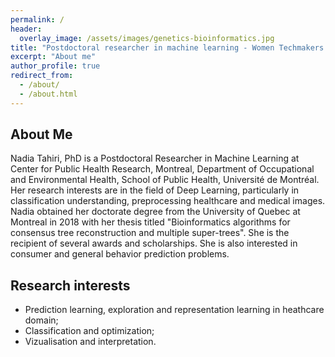 ```yaml
---
permalink: /
header:
  overlay_image: /assets/images/genetics-bioinformatics.jpg
title: "Postdoctoral researcher in machine learning - Women Techmakers Ambassador & Google Dev Group Lead"
excerpt: "About me"
author_profile: true
redirect_from: 
  - /about/
  - /about.html
---
```


About Me
---

Nadia Tahiri, PhD is a Postdoctoral Researcher in Machine Learning at Center for Public Health Research, Montreal, Department of Occupational and Environmental Health, School of Public Health, Université de Montréal. Her research interests are in the field of Deep Learning, particularly in classification understanding, preprocessing healthcare and medical images. Nadia obtained her doctorate degree from the University of Quebec at Montreal in 2018 with her thesis titled "Bioinformatics algorithms for consensus tree reconstruction and multiple super-trees". She is the recipient of several awards and scholarships. She is also interested in consumer and general behavior prediction problems.

Research interests
---
- Prediction learning, exploration and representation learning in heathcare domain;
- Classification and optimization;
- Vizualisation and interpretation.

